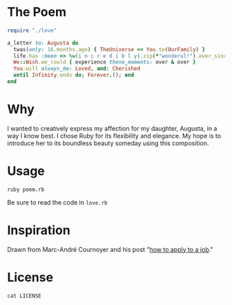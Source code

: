 # The Poem

```ruby
require "./love"

a_letter to: Augusta do
  twas(only: 16.months.ago) { TheUniverse << You.to(OurFamily) }
  life.has :been => %w(i n c r e d i b l y).zip(*"wonderul!").ever_since
  We::Wish.we_could { experience these_moments: over & over }
  You.will always_be: Loved, and: Cherished
  until Infinity.ends do; Forever.(); end
end
```

# Why

I wanted to creatively express my affection for my daughter, Augusta, in a way I know best. I chose Ruby for its flexibility and elegance. My hope is to introduce her to its boundless beauty someday using this composition.

# Usage

`ruby poem.rb`

Be sure to read the code in `love.rb`

# Inspiration

Drawn from Marc-André Cournoyer and his post "[how to apply to a job](http://macournoyer.com/blog/2010/02/23/how-to-apply-to-a-job/)."

# License

`cat LICENSE`

